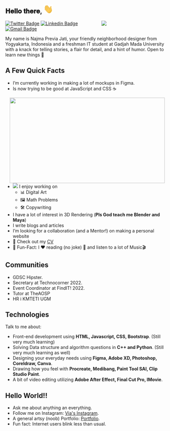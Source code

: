 <h2> 𝐇𝐞𝐥𝐥𝐨 𝐭𝐡𝐞𝐫𝐞, <img src="https://raw.githubusercontent.com/ABSphreak/ABSphreak/master/gifs/Hi.gif" width="30px"></h2>

<img align='right' src='https://user-images.githubusercontent.com/5713670/87202985-820dcb80-c2b6-11ea-9f56-7ec461c497c3.gif' width='200"'>

[![Twitter Badge](https://img.shields.io/badge/-@captainpiyol-1ca0f1?style=flat-square&labelColor=1ca0f1&logo=twitter&logoColor=white&link=https://https://twitter.com/captainpiyol)](https://twitter.com/captainpiyol) [![Linkedin Badge](https://img.shields.io/badge/-najmapreviajati-blue?style=flat-square&logo=Linkedin&logoColor=white&link=https://www.linkedin.com/in/najma-previa-jati-596a721b5/)](https://www.linkedin.com/in/najma-previa-jati-596a721b5/) [![Gmail Badge](https://img.shields.io/badge/-najma.previa@gmail.com-c14438?style=flat-square&logo=Gmail&logoColor=white&link=mailto:najma.previa@gmail.com)](mailto:najma.previa@gmail.com)

My name is Najma Previa Jati, your friendly neighborhood designer from Yogyakarta, Indonesia and a freshman IT student at Gadjah Mada University with a knack for telling stories, a flair for detail, and a hint of humor. Open to learn new things 🎉
## A Few Quick Facts
- I’m currently working in making a lot of mockups in Figma.
- Is now trying to be good at JavaScript and CSS ☕
<img width="490" height="270" src="https://media.giphy.com/media/y9XCVEKx02Q3tyHSD5/giphy.gif" align=right>

- <img src="https://media.giphy.com/media/WUlplcMpOCEmTGBtBW/giphy.gif" width="30">  I enjoy working on
  - 📊 Digital Art
  - 🖼 Math Problems
  - 🛠 Copywriting
- I have a lot of interest in 3D Rendering (**Pls God teach me Blender and Maya**)
- I write blogs and articles
- I’m looking for a collaboration (and a Mentor!) on making a personal website
- 📙 Check out my [CV](https://drive.google.com/file/d/1wXhNteN3caaEy6DQ5uh4esCreeDsyApS/view?usp=sharing)
- 🎉 Fun-Fact: I ❤️ reading (no joke) 🚀 and listen to a lot of Music🎬
## Communities
* GDSC Hipster.
* Secretary at Technocorner 2022.
* Event Coordinator at FindIT! 2022.
* Tutor at TheAOSP
* HR i KMTETI UGM
## Technologies
Talk to me about:
- Front-end development using **HTML, Javascript, CSS, Bootstrap**. (Still very much learning)
- Solving Data structure and algorithm questions in **C++ and Python**. (Still very much learning as well)
- Designing your everyday needs using **Figma, Adobe XD, Photoshop, Coreldraw, Canva**.
- Drawing how you feel with **Procreate, Medibang, Paint Tool SAI, Clip Studio Paint**.
- A bit of video editing utilizing **Adobe After Effect, Final Cut Pro, IMovie**.
## Hello World!!
- Ask me about anything an everything.
- Follow me on Instagram: [Via's Instagram](https://www.instagram.com/viajati/).
- A general artsy (noob) Portfolio: [Portfolio](https://drive.google.com/file/d/14MAtQn9Y8i2TXb5jswk7WsF7H2Jt9bmN/view?usp=sharing).
- Fun fact: Internet users blink less than usual.
